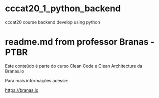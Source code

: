 # cccat20_1_python_backend
cccat20 course backend develop using python

# readme.md from professor Branas - PTBR
Este conteúdo é parte do curso Clean Code e Clean Architecture da Branas.io

Para mais informações acesse:

https://branas.io